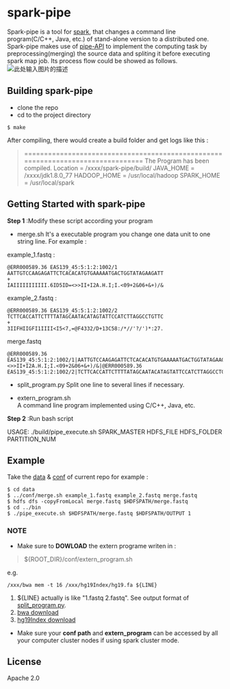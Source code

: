 
# spark-pipe

Spark-pipe is a tool for [spark][1], that changes a command line program(C/C++, Java, etc.) of stand-alone version to a distributed one. Spark-pipe makes use of [pipe-API][2] to implement the  computing task by preprocessing(merging) the source data and spliting it before executing spark map job. Its process flow could be showed as follows.
![此处输入图片的描述][3]

## Building spark-pipe

 - clone the repo
 - cd to the project directory
 
 ```shell
 $ make
 ```
After compiling, there would create a build folder and get logs like this :

> ================================================================================
The Program has been compiled.
Location    = /xxxx/spark-pipe/build/
JAVA_HOME   = /xxxx/jdk1.8.0_77
HADOOP_HOME = /usr/local/hadoop
SPARK_HOME = /usr/local/spark

## Getting Started with spark-pipe

**Step 1** :Modify these script according your program

- merge.sh
It's a executable program you change one data unit to one string line. For example :

example_1.fastq :
```
@ERR000589.36 EAS139_45:5:1:2:1002/1
AATTGTCCAAGAGATTCTCACACATGTGAAAAATGACTGGTATAGAAGATT
+
IAIIIIIIIIIII.6ID5ID=<>>II+I2A.H.I;I.<09+2&06+&+)/&
```

example_2.fastq : 
```
@ERR000589.36 EAS139_45:5:1:2:1002/2
TCTTCACCATTCTTTTATAGCAATACATAGTATTCCATCTTAGGCCTGTTC
+
3IIFHIIGFI1IIII<I5<7,=@F4332/D+13C58:/*//'?/')*:27.
```
merge.fastq
```
@ERR000589.36 EAS139_45:5:1:2:1002/1|AATTGTCCAAGAGATTCTCACACATGTGAAAAATGACTGGTATAGAAGATT|+|IAIIIIIIIIIII.6ID5ID=<>>II+I2A.H.I;I.<09+2&06+&+)/&|@ERR000589.36 EAS139_45:5:1:2:1002/2|TCTTCACCATTCTTTTATAGCAATACATAGTATTCCATCTTAGGCCTGTTC|+|3IIFHIIGFI1IIII<I5<7,=@F4332/D+13C58:/*//'?/')*:27.
```

- split_program.py
Split one line to several lines if necessary.

- extern_program.sh    
A command line program implemented using C/C++, Java, etc.


**Step 2** :Run bash script

USAGE: ./build/pipe_execute.sh SPARK_MASTER HDFS_FILE HDFS_FOLDER PARTITION_NUM

## Example

Take the [data][4] & [conf][5] of current repo for example :
```shell
$ cd data
$ ../conf/merge.sh example_1.fastq example_2.fastq merge.fastq
$ hdfs dfs -copyFromLocal merge.fastq $HDFSPATH/merge.fastq
$ cd ../bin
$ ./pipe_execute.sh $HDFSPATH/merge.fastq $HDFSPATH/OUTPUT 1
```

### NOTE

- Make sure to **DOWLOAD** the extern programe writen in :
> ${ROOT_DIR}/conf/extern_program.sh

e.g.
```shell
/xxx/bwa mem -t 16 /xxx/hg19Index/hg19.fa ${LINE}
```

 1. ${LINE} actually is like "1.fastq 2.fastq". See output format of [split_program.py][6]. 
 2. [bwa download][7] 
 3. [hg19Index download][8]

- Make sure your **conf path** and **extern_program** can be accessed by all your computer cluster nodes if using spark cluster mode.

## License
Apache 2.0


  [1]: http://spark.apache.org/
  [2]: http://spark.apache.org/docs/latest/api/java/org/apache/spark/rdd/RDD.html#pipe
  [3]: https://github.com/enjoyhot/spark-pipe/tree/master/figure.png
  [4]: https://github.com/enjoyhot/spark-pipe/tree/master/data
  [5]: https://github.com/enjoyhot/spark-pipe/tree/master/conf
  [6]: https://github.com/enjoyhot/spark-pipe/tree/master/conf/split_program.py
  [7]: https://github.com/lh3/bwa
  [8]: http://pan.baidu.com/s/1kVdk2xD